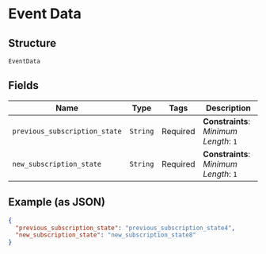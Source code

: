 
# Event Data

## Structure

`EventData`

## Fields

| Name | Type | Tags | Description |
|  --- | --- | --- | --- |
| `previous_subscription_state` | `String` | Required | **Constraints**: *Minimum Length*: `1` |
| `new_subscription_state` | `String` | Required | **Constraints**: *Minimum Length*: `1` |

## Example (as JSON)

```json
{
  "previous_subscription_state": "previous_subscription_state4",
  "new_subscription_state": "new_subscription_state8"
}
```

